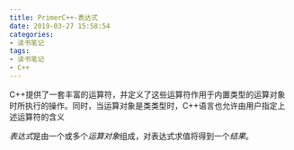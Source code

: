 ```yaml
---
title: PrimerC++-表达式
date: 2019-03-27 15:58:54
categories:
- 读书笔记
tags:
- 读书笔记
- C++
---
```


C++提供了一套丰富的运算符，并定义了这些运算符作用于内置类型的运算对象时所执行的操作。同时，当运算对象是类类型时，C++语言也允许由用户指定上述运算符的含义

*表达式*是由一个或多个*运算对象*组成，对表达式求值将得到一个*结果*。